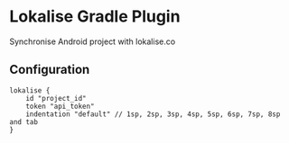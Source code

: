 # Lokalise Gradle Plugin

Synchronise Android project with lokalise.co



## Configuration 

```
lokalise {
    id "project_id"
    token "api_token"
    indentation "default" // 1sp, 2sp, 3sp, 4sp, 5sp, 6sp, 7sp, 8sp and tab
}
```